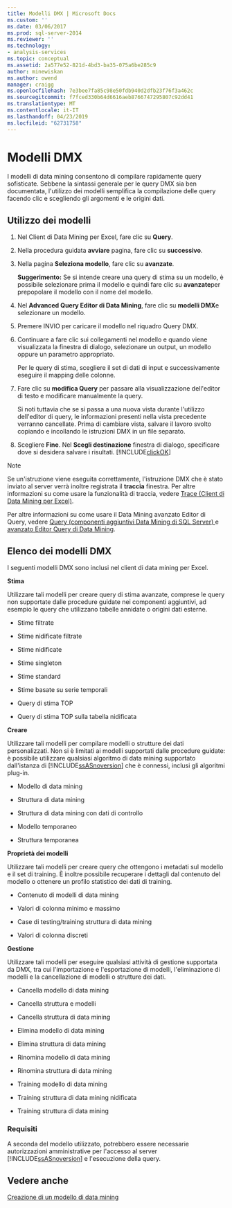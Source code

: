 ```yaml
---
title: Modelli DMX | Microsoft Docs
ms.custom: ''
ms.date: 03/06/2017
ms.prod: sql-server-2014
ms.reviewer: ''
ms.technology:
- analysis-services
ms.topic: conceptual
ms.assetid: 2a577e52-821d-4bd3-ba35-075a6be285c9
author: minewiskan
ms.author: owend
manager: craigg
ms.openlocfilehash: 7e3bee7fa85c98e50fdb940d2dfb23f76f3a462c
ms.sourcegitcommit: f7fced330b64d6616aeb8766747295807c92dd41
ms.translationtype: MT
ms.contentlocale: it-IT
ms.lasthandoff: 04/23/2019
ms.locfileid: "62731758"
---
```

# <a name="dmx-templates"></a>Modelli DMX
  I modelli di data mining consentono di compilare rapidamente query sofisticate. Sebbene la sintassi generale per le query DMX sia ben documentata, l'utilizzo dei modelli semplifica la compilazione delle query facendo clic e scegliendo gli argomenti e le origini dati.  
  
## <a name="using-the-templates"></a>Utilizzo dei modelli  
  
1.  Nel Client di Data Mining per Excel, fare clic su **Query**.  
  
2.  Nella procedura guidata **avviare** pagina, fare clic su **successivo**.  
  
3.  Nella pagina **Seleziona modello**, fare clic su **avanzate**.  
  
     **Suggerimento:** Se si intende creare una query di stima su un modello, è possibile selezionare prima il modello e quindi fare clic su **avanzate**per prepopolare il modello con il nome del modello.  
  
4.  Nel **Advanced Query Editor di Data Mining**, fare clic su **modelli DMX**e selezionare un modello.  
  
5.  Premere INVIO per caricare il modello nel riquadro Query DMX.  
  
6.  Continuare a fare clic sui collegamenti nel modello e quando viene visualizzata la finestra di dialogo, selezionare un output, un modello oppure un parametro appropriato.  
  
     Per le query di stima, scegliere il set di dati di input e successivamente eseguire il mapping delle colonne.  
  
7.  Fare clic su **modifica Query** per passare alla visualizzazione dell'editor di testo e modificare manualmente la query.  
  
     Si noti tuttavia che se si passa a una nuova vista durante l'utilizzo dell'editor di query, le informazioni presenti nella vista precedente verranno cancellate. Prima di cambiare vista, salvare il lavoro svolto copiando e incollando le istruzioni DMX in un file separato.  
  
8.  Scegliere **Fine**. Nel **Scegli destinazione** finestra di dialogo, specificare dove si desidera salvare i risultati. [!INCLUDE[clickOK](../includes/clickok-md.md)]  
  
> [!NOTE]  
>  Se un'istruzione viene eseguita correttamente, l'istruzione DMX che è stato inviato al server verrà inoltre registrata il **traccia** finestra. Per altre informazioni su come usare la funzionalità di traccia, vedere [Trace &#40;Client di Data Mining per Excel&#41;](trace-data-mining-client-for-excel.md).  
  
 Per altre informazioni su come usare il Data Mining avanzato Editor di Query, vedere [Query &#40;componenti aggiuntivi Data Mining di SQL Server&#41; ](query-sql-server-data-mining-add-ins.md) e [avanzato Editor Query di Data Mining](advanced-data-mining-query-editor.md).  
  
## <a name="list-of-dmx-templates"></a>Elenco dei modelli DMX  
 I seguenti modelli DMX sono inclusi nel client di data mining per Excel.  
  
 **Stima**  
  
 Utilizzare tali modelli per creare query di stima avanzate, comprese le query non supportate dalle procedure guidate nei componenti aggiuntivi, ad esempio le query che utilizzano tabelle annidate o origini dati esterne.  
  
-   Stime filtrate  
  
-   Stime nidificate filtrate  
  
-   Stime nidificate  
  
-   Stime singleton  
  
-   Stime standard  
  
-   Stime basate su serie temporali  
  
-   Query di stima TOP  
  
-   Query di stima TOP sulla tabella nidificata  
  
 **Creare**  
  
 Utilizzare tali modelli per compilare modelli o strutture dei dati personalizzati. Non si è limitati ai modelli supportati dalle procedure guidate: è possibile utilizzare qualsiasi algoritmo di data mining supportato dall'istanza di [!INCLUDE[ssASnoversion](../includes/ssasnoversion-md.md)] che è connessi, inclusi gli algoritmi plug-in.  
  
-   Modello di data mining  
  
-   Struttura di data mining  
  
-   Struttura di data mining con dati di controllo  
  
-   Modello temporaneo  
  
-   Struttura temporanea  
  
 **Proprietà dei modelli**  
  
 Utilizzare tali modelli per creare query che ottengono i metadati sul modello e il set di training. È inoltre possibile recuperare i dettagli dal contenuto del modello o ottenere un profilo statistico dei dati di training.  
  
-   Contenuto di modelli di data mining  
  
-   Valori di colonna minimo e massimo  
  
-   Case di testing/training struttura di data mining  
  
-   Valori di colonna discreti  
  
 **Gestione**  
  
 Utilizzare tali modelli per eseguire qualsiasi attività di gestione supportata da DMX, tra cui l'importazione e l'esportazione di modelli, l'eliminazione di modelli e la cancellazione di modelli o strutture dei dati.  
  
-   Cancella modello di data mining  
  
-   Cancella struttura e modelli  
  
-   Cancella struttura di data mining  
  
-   Elimina modello di data mining  
  
-   Elimina struttura di data mining  
  
-   Rinomina modello di data mining  
  
-   Rinomina struttura di data mining  
  
-   Training modello di data mining  
  
-   Training struttura di data mining nidificata  
  
-   Training struttura di data mining  
  
### <a name="requirements"></a>Requisiti  
 A seconda del modello utilizzato, potrebbero essere necessarie autorizzazioni amministrative per l'accesso al server [!INCLUDE[ssASnoversion](../includes/ssasnoversion-md.md)] e l'esecuzione della query.  
  
## <a name="see-also"></a>Vedere anche  
 [Creazione di un modello di data mining](creating-a-data-mining-model.md)  
  
  
